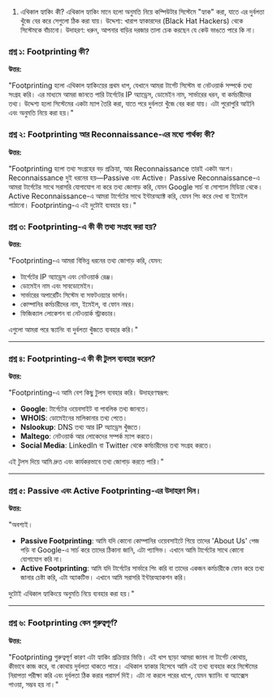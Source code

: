 1. এথিকাল হ্যাকিং কী?
এথিকাল হ্যাকিং মানে হলো অনুমতি নিয়ে কম্পিউটার সিস্টেমে "হ্যাক" করা, যাতে এর দুর্বলতা খুঁজে বের করে সেগুলো ঠিক করা যায়।
উদ্দেশ্য: খারাপ হ্যাকারদের (Black Hat Hackers) থেকে সিস্টেমকে বাঁচানো।
উদাহরণ: ধরুন, আপনার বাড়ির দরজার তালা চেক করছেন যে কেউ ভাঙতে পারে কি না।


### প্রশ্ন ১: Footprinting কী?

**উত্তর:**

"Footprinting হলো এথিকাল হ্যাকিংয়ের প্রথম ধাপ, যেখানে আমরা টার্গেট সিস্টেম বা নেটওয়ার্ক সম্পর্কে তথ্য সংগ্রহ করি। এর মাধ্যমে আমরা জানতে পারি টার্গেটের IP অ্যাড্রেস, ডোমেইন নাম, সার্ভারের ধরন, বা কর্মচারীদের তথ্য। উদ্দেশ্য হলো সিস্টেমের একটা ম্যাপ তৈরি করা, যাতে পরে দুর্বলতা খুঁজে বের করা যায়। এটা পুরোপুরি আইনি এবং অনুমতি নিয়ে করা হয়।"

### প্রশ্ন ২: Footprinting আর Reconnaissance-এর মধ্যে পার্থক্য কী?

**উত্তর:**

"Footprinting হলো তথ্য সংগ্রহের বড় প্রক্রিয়া, আর Reconnaissance তারই একটা অংশ। Reconnaissance দুই ধরনের হয়—Passive এবং Active। Passive Reconnaissance-এ আমরা টার্গেটের সাথে সরাসরি যোগাযোগ না করে তথ্য জোগাড় করি, যেমন Google সার্চ বা সোশ্যাল মিডিয়া থেকে। Active Reconnaissance-এ আমরা টার্গেটের সাথে ইন্টারঅ্যাক্ট করি, যেমন পিং করে দেখা বা ইমেইল পাঠানো। Footprinting-এ এই দুটোই ব্যবহার হয়।"
### প্রশ্ন ৩: Footprinting-এ কী কী তথ্য সংগ্রহ করা হয়?

**উত্তর:**

"Footprinting-এ আমরা বিভিন্ন ধরনের তথ্য জোগাড় করি, যেমন:

- টার্গেটের IP অ্যাড্রেস এবং নেটওয়ার্ক রেঞ্জ।
- ডোমেইন নাম এবং সাবডোমেইন।
- সার্ভারের অপারেটিং সিস্টেম বা সফটওয়্যার ভার্সন।
- কোম্পানির কর্মচারীদের নাম, ইমেইল, বা ফোন নম্বর।
- ফিজিক্যাল লোকেশন বা নেটওয়ার্ক স্ট্রাকচার।

এগুলো আমরা পরে স্ক্যানিং বা দুর্বলতা খুঁজতে ব্যবহার করি।"

---

### প্রশ্ন ৪: Footprinting-এ কী কী টুলস ব্যবহার করেন?

**উত্তর:**

"Footprinting-এ আমি বেশ কিছু টুলস ব্যবহার করি। উদাহরণস্বরূপ:

- **Google**: টার্গেটের ওয়েবসাইট বা পাবলিক তথ্য জানতে।
- **WHOIS**: ডোমেইনের মালিকানার তথ্য পেতে।
- **Nslookup**: DNS তথ্য আর IP অ্যাড্রেস খুঁজতে।
- **Maltego**: নেটওয়ার্ক আর লোকেদের সম্পর্ক ম্যাপ করতে।
- **Social Media**: LinkedIn বা Twitter থেকে কর্মচারীদের তথ্য সংগ্রহ করতে।

এই টুলস দিয়ে আমি দ্রুত এবং কার্যকরভাবে তথ্য জোগাড় করতে পারি।"

---

### প্রশ্ন ৫: Passive এবং Active Footprinting-এর উদাহরণ দিন।

**উত্তর:**

"অবশ্যই।

- **Passive Footprinting**: আমি যদি কোনো কোম্পানির ওয়েবসাইটে গিয়ে তাদের 'About Us' পেজ পড়ি বা Google-এ সার্চ করে তাদের ঠিকানা জানি, এটা প্যাসিভ। এখানে আমি টার্গেটের সাথে কোনো যোগাযোগ করি না।
- **Active Footprinting**: আমি যদি টার্গেটের সার্ভারে পিং করি বা তাদের একজন কর্মচারীকে ফোন করে তথ্য জানার চেষ্টা করি, এটা অ্যাকটিভ। এখানে আমি সরাসরি ইন্টারঅ্যাকশন করি।

দুটোই এথিকাল হ্যাকিংয়ে অনুমতি নিয়ে ব্যবহার করা হয়।"

---

### প্রশ্ন ৬: Footprinting কেন গুরুত্বপূর্ণ?

**উত্তর:**

"Footprinting গুরুত্বপূর্ণ কারণ এটা হ্যাকিং প্রক্রিয়ার ভিত্তি। এই ধাপ ছাড়া আমরা জানব না টার্গেট কোথায়, কীভাবে কাজ করে, বা কোথায় দুর্বলতা থাকতে পারে। এথিকাল হ্যাকার হিসেবে আমি এই তথ্য ব্যবহার করে সিস্টেমের নিরাপত্তা পরীক্ষা করি এবং দুর্বলতা ঠিক করার পরামর্শ দিই। এটা না করলে পরের ধাপে, যেমন স্ক্যানিং বা অ্যাক্সেস পাওয়া, সম্ভব হয় না।"
